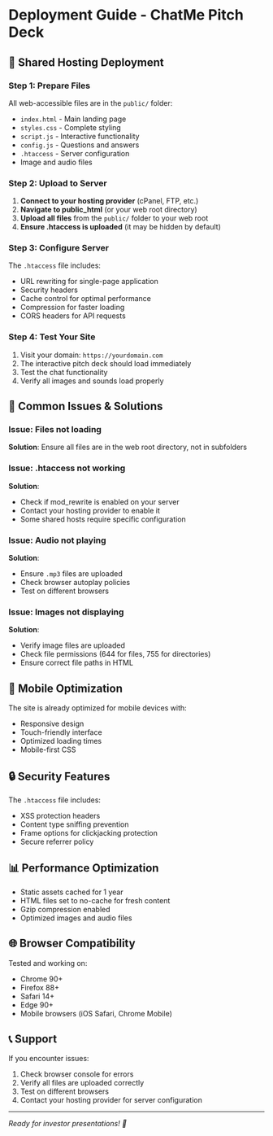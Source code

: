 # Deployment Guide - ChatMe Pitch Deck

## 🚀 Shared Hosting Deployment

### Step 1: Prepare Files
All web-accessible files are in the `public/` folder:
- `index.html` - Main landing page
- `styles.css` - Complete styling
- `script.js` - Interactive functionality
- `config.js` - Questions and answers
- `.htaccess` - Server configuration
- Image and audio files

### Step 2: Upload to Server
1. **Connect to your hosting provider** (cPanel, FTP, etc.)
2. **Navigate to public_html** (or your web root directory)
3. **Upload all files** from the `public/` folder to your web root
4. **Ensure .htaccess is uploaded** (it may be hidden by default)

### Step 3: Configure Server
The `.htaccess` file includes:
- URL rewriting for single-page application
- Security headers
- Cache control for optimal performance
- Compression for faster loading
- CORS headers for API requests

### Step 4: Test Your Site
1. Visit your domain: `https://yourdomain.com`
2. The interactive pitch deck should load immediately
3. Test the chat functionality
4. Verify all images and sounds load properly

## 🔧 Common Issues & Solutions

### Issue: Files not loading
**Solution**: Ensure all files are in the web root directory, not in subfolders

### Issue: .htaccess not working
**Solution**: 
- Check if mod_rewrite is enabled on your server
- Contact your hosting provider to enable it
- Some shared hosts require specific configuration

### Issue: Audio not playing
**Solution**: 
- Ensure `.mp3` files are uploaded
- Check browser autoplay policies
- Test on different browsers

### Issue: Images not displaying
**Solution**:
- Verify image files are uploaded
- Check file permissions (644 for files, 755 for directories)
- Ensure correct file paths in HTML

## 📱 Mobile Optimization
The site is already optimized for mobile devices with:
- Responsive design
- Touch-friendly interface
- Optimized loading times
- Mobile-first CSS

## 🔒 Security Features
The `.htaccess` file includes:
- XSS protection headers
- Content type sniffing prevention
- Frame options for clickjacking protection
- Secure referrer policy

## 📊 Performance Optimization
- Static assets cached for 1 year
- HTML files set to no-cache for fresh content
- Gzip compression enabled
- Optimized images and audio files

## 🌐 Browser Compatibility
Tested and working on:
- Chrome 90+
- Firefox 88+
- Safari 14+
- Edge 90+
- Mobile browsers (iOS Safari, Chrome Mobile)

## 📞 Support
If you encounter issues:
1. Check browser console for errors
2. Verify all files are uploaded correctly
3. Test on different browsers
4. Contact your hosting provider for server configuration

---

*Ready for investor presentations! 🚀* 
